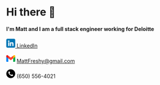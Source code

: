 # Hi there 👋

#### I'm Matt and I am a full stack engineer working for Deloitte


[![Linkedin](./images//linkedin.png) LinkedIn](https://www.linkedin.com/in/matthew-freshwaters/)

![gmail logo](./images//gmail.png) MattFreshy@gmail.com

![phone Symbol](./images/phone-call.png) (650) 556-4021

